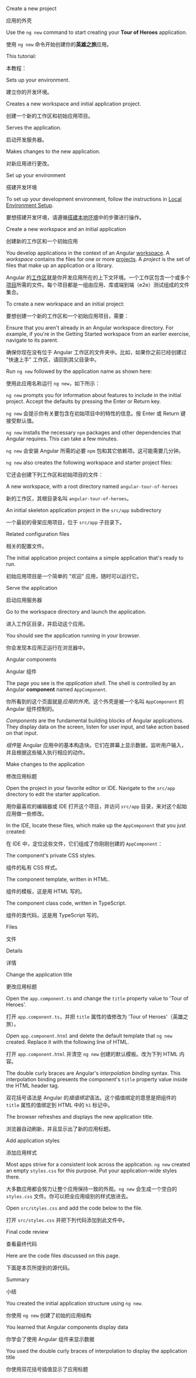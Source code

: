 Create a new project

应用的外壳

Use the `ng new` command to start creating your **Tour of Heroes** application.

使用 `ng new` 命令开始创建你的**英雄之旅**应用。

This tutorial:

本教程：

Sets up your environment.

建立你的开发环境。

Creates a new workspace and initial application project.

创建一个新的工作区和初始应用项目。

Serves the application.

启动开发服务器。

Makes changes to the new application.

对新应用进行更改。

Set up your environment

搭建开发环境

To set up your development environment, follow the instructions in [Local Environment Setup](guide/setup-local "Setting up for Local Development").

要想搭建开发环境，请遵循[搭建本地环境](guide/setup-local "Setting up for Local Development")中的步骤进行操作。

Create a new workspace and an initial application

创建新的工作区和一个初始应用

You develop applications in the context of an Angular [workspace](guide/glossary#workspace).
A *workspace* contains the files for one or more [projects](guide/glossary#project).
A *project* is the set of files that make up an application or a library.

Angular 的[工作区](guide/glossary#workspace)就是你开发应用所在的上下文环境。一个工作区包含一个或多个[项目](guide/glossary#project)所需的文件。每个项目都是一组由应用、库或端到端（e2e）测试组成的文件集合。

To create a new workspace and an initial project:

要想创建一个新的工作区和一个初始应用项目，需要：

Ensure that you aren't already in an Angular workspace directory.
For example, if you're in the Getting Started workspace from an earlier exercise, navigate to its parent.

确保你现在没有位于 Angular 工作区的文件夹中。比如，如果你之前已经创建过 "快速上手" 工作区，请回到其父目录中。

Run `ng new` followed by the application name as shown here:

使用此应用名称运行 `ng new`，如下所示：

`ng new` prompts you for information about features to include in the initial  project.
Accept the defaults by pressing the Enter or Return key.

`ng new` 会提示你有关要包含在初始项目中的特性的信息。按 Enter 或 Return 键接受默认值。

`ng new` installs the necessary `npm` packages and other dependencies that Angular requires.
This can take a few minutes.

`ng new` 会安装 Angular 所需的必要 `npm` 包和其它依赖项。这可能需要几分钟。

`ng new` also creates the following workspace and starter project files:

它还会创建下列工作区和初始项目的文件：

A new workspace, with a root directory named `angular-tour-of-heroes`

新的工作区，其根目录名叫 `angular-tour-of-heroes`。

An initial skeleton application project in the `src/app` subdirectory

一个最初的骨架应用项目，位于 `src/app` 子目录下。

Related configuration files

相关的配置文件。

The initial application project contains a simple application that's ready to run.

初始应用项目是一个简单的 "欢迎" 应用，随时可以运行它。

Serve the application

启动应用服务器

Go to the workspace directory and launch the application.

进入工作区目录，并启动这个应用。

You should see the application running in your browser.

你会发现本应用正运行在浏览器中。

Angular components

Angular 组件

The page you see is the *application shell*.
The shell is controlled by an Angular **component** named `AppComponent`.

你所看到的这个页面就是*应用的外壳*。这个外壳是被一个名叫 `AppComponent` 的 Angular 组件控制的。

*Components* are the fundamental building blocks of Angular applications.
They display data on the screen, listen for user input, and take action based on that input.

*组件*是 Angular 应用中的基本构造块。它们在屏幕上显示数据，监听用户输入，并且根据这些输入执行相应的动作。

Make changes to the application

修改应用标题

Open the project in your favorite editor or IDE. Navigate to the `src/app` directory to edit the starter application.

用你最喜欢的编辑器或 IDE 打开这个项目，并访问 `src/app` 目录，来对这个起始应用做一些修改。

In the IDE, locate these files, which make up the `AppComponent` that you just created:

在 IDE 中，定位这些文件，它们组成了你刚刚创建的 `AppComponent`：

The component's private CSS styles.

组件的私有 CSS 样式。

The component template, written in HTML.

组件的模板，这是用 HTML 写的。

The component class code, written in TypeScript.

组件的类代码，这是用 TypeScript 写的。

Files

文件

Details

详情

Change the application title

更改应用标题

Open the `app.component.ts` and change the `title` property value to 'Tour of Heroes'.

打开 `app.component.ts`，并把 `title` 属性的值修改为 'Tour of Heroes'（英雄之旅）。

Open `app.component.html` and delete the default template that `ng new` created.
Replace it with the following line of HTML.

打开 `app.component.html` 并清空 `ng new` 创建的默认模板。改为下列 HTML 内容。

The double curly braces are Angular's *interpolation binding* syntax.
This interpolation binding presents the component's `title` property value inside the HTML header tag.

双花括号语法是 Angular 的*插值绑定*语法。这个插值绑定的意思是把组件的 `title` 属性的值绑定到 HTML 中的 `h1` 标记中。

The browser refreshes and displays the new application title.

浏览器自动刷新，并且显示出了新的应用标题。

<a id="app-wide-styles"></a>



Add application styles

添加应用样式

Most apps strive for a consistent look across the application.
`ng new` created an empty `styles.css` for this purpose.
Put your application-wide styles there.

大多数应用都会努力让整个应用保持一致的外观。`ng new` 会生成一个空白的 `styles.css` 文件。你可以把全应用级别的样式放进去。

Open `src/styles.css` and add the code below to the file.

打开 `src/styles.css` 并把下列代码添加到此文件中。

Final code review

查看最终代码

Here are the code files discussed on this page.

下面是本页所提到的源代码。

Summary

小结

You created the initial application structure using `ng new`.

你使用 `ng new` 创建了初始的应用结构

You learned that Angular components display data

你学会了使用 Angular 组件来显示数据

You used the double curly braces of interpolation to display the application title

你使用双花括号插值显示了应用标题